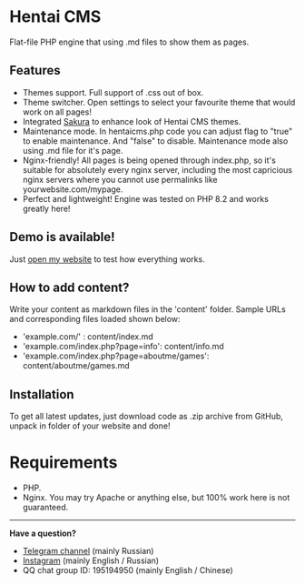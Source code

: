 # Hentai CMS
Flat-file PHP engine that using .md files to show them as pages.

## Features
- Themes support. Full support of .css out of box.
- Theme switcher. Open settings to select your favourite theme that would work on all pages!
- Integrated [Sakura](https://github.com/oxalorg/sakura) to enhance look of Hentai CMS themes.
- Maintenance mode. In hentaicms.php code you can adjust flag to "true" to enable maintenance. And "false" to disable. Maintenance mode also using .md file for it's page.
- Nginx-friendly! All pages is being opened through index.php, so it's suitable for absolutely every nginx server, including the most capricious nginx servers where you cannot use permalinks like yourwebsite.com/mypage.
- Perfect and lightweight! Engine was tested on PHP 8.2 and works greatly here!

## Demo is available!
Just [open my website](https://felixfester.prtcl.icu/index.php) to test how everything works.

## How to add content?
Write your content as markdown files in the 'content' folder.
Sample URLs and corresponding files loaded shown below:
* 'example.com/' : content/index.md
* 'example.com/index.php?page=info': content/info.md
* 'example.com/index.php?page=aboutme/games': content/aboutme/games.md

## Installation
To get all latest updates, just download code as .zip archive from GitHub, unpack in folder of your website and done!

# Requirements
- PHP.
- Nginx. You may try Apache or anything else, but 100% work here is not guaranteed.

---

**Have a question?**
- [Telegram channel](https://t.me/+fgCDiyU802s1NWZi) (mainly Russian)
- [Instagram](https://instagram.com/felixfester) (mainly English / Russian)
- QQ chat group ID: 195194950 (mainly English / Chinese)
